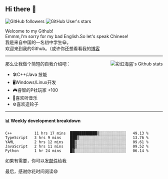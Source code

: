 ## Hi there 👋

![GitHub followers](https://img.shields.io/github/followers/mingmoe?style=social)
![GitHub User's stars](https://img.shields.io/github/stars/GOSCPS?style=social)

Welcome to my Github!  
Emmm,I'm sorry for my bad English.So let's speak Chinese!  
我是来自中国的一名初中学生😀。  
欢迎来到我的Github。（或许你还想看看我的[博客](https://blog.kawayi.moe/)
<hr>

<div align="right"><img alt="彩虹海盗's Github stats" align="right" src="https://github-readme-stats.vercel.app/api?username=mingmoe"/></div>

那么让我做个简短的自我介绍吧：  
+ 🛠️C++/Java 技能  
+ 🖥️Windows/Linux开发  
+ 🎮睿智的P社玩家 +100  
+ 🎵喜欢听音乐  
+ ⚙️喜欢造轮子
<hr>

#### 📊 Weekly development breakdown
<!--START_SECTION:waka-->
```text
C++          11 hrs 17 mins  ████████████▒░░░░░░░░░░░░   49.13 % 
TypeScript   3 hrs 9 mins    ███▒░░░░░░░░░░░░░░░░░░░░░   13.76 % 
YAML         2 hrs 12 mins   ██▒░░░░░░░░░░░░░░░░░░░░░░   09.61 % 
JavaScript   2 hrs 11 mins   ██▒░░░░░░░░░░░░░░░░░░░░░░   09.52 % 
Python       1 hr 24 mins    █▓░░░░░░░░░░░░░░░░░░░░░░░   06.14 % 
```
<!--END_SECTION:waka-->

如果有需要，你可以发[邮件](mailto:me@kawayi.moe)给我

最后，感谢你花时间阅读😄

